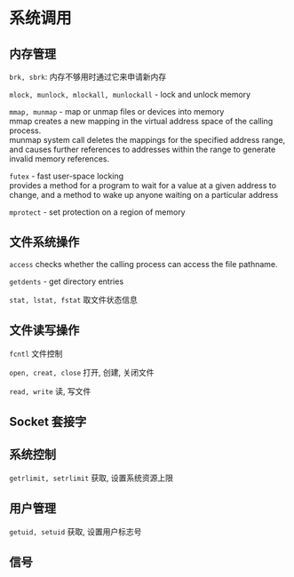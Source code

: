 # 系统调用
## 内存管理
`brk, sbrk`: 内存不够用时通过它来申请新内存

`mlock, munlock, mlockall, munlockall` - lock and unlock memory

`mmap, munmap` - map or unmap files or devices into memory  
mmap creates a new mapping in the virtual address space of the calling process.  
munmap system call deletes the mappings for the specified address range, and causes further references to addresses within the range to generate invalid memory references.

`futex` - fast user-space locking  
provides a method for a program to wait for a value at a given address to change, and a method to wake up anyone waiting on a particular address 

`mprotect` - set protection on a region of memory

## 文件系统操作
`access` checks whether the calling process can access the file pathname.

`getdents` - get directory entries

`stat, lstat, fstat` 取文件状态信息

## 文件读写操作
`fcntl` 文件控制

`open, creat, close` 打开, 创建, 关闭文件

`read, write` 读, 写文件

## Socket 套接字

## 系统控制
`getrlimit, setrlimit` 获取, 设置系统资源上限

## 用户管理
`getuid, setuid` 获取, 设置用户标志号

## 信号
